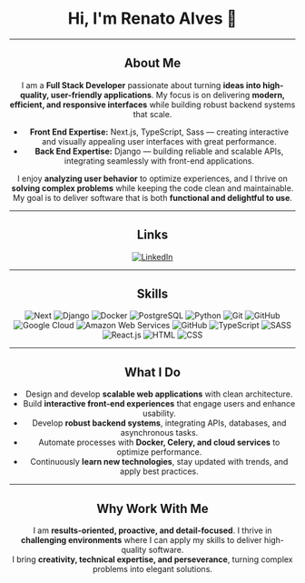 <div align=center>
  
  # Hi, I'm Renato Alves 👋
  
  ---
  
  ## About Me
  I am a **Full Stack Developer** passionate about turning **ideas into high-quality, user-friendly applications**. My focus is on delivering **modern, efficient, and responsive interfaces** while building robust backend systems that scale.  
  
  - **Front End Expertise:** Next.js, TypeScript, Sass — creating interactive and visually appealing user interfaces with great performance.  
  - **Back End Expertise:** Django — building reliable and scalable APIs, integrating seamlessly with front-end applications.  
  
  I enjoy **analyzing user behavior** to optimize experiences, and I thrive on **solving complex problems** while keeping the code clean and maintainable. My goal is to deliver software that is both **functional and delightful to use**.
  
  ---
  
  ## Links
  [![LinkedIn](https://img.shields.io/badge/LinkedIn-0A66C2?style=for-the-badge&logo=linkedin&logoColor=white)](https://linkedin.com/in/renatosalves)  
  
  ---
  
  ## Skills
  ![Next](https://skillicons.dev/icons?i=next "Next")
  ![Django](https://skillicons.dev/icons?i=django "Django")
  ![Docker](https://skillicons.dev/icons?i=postgres "PotsgreSQL")
  ![PostgreSQL](https://skillicons.dev/icons?i=next "Next")
  ![Python](https://skillicons.dev/icons?i=python "Python")
  ![Git](https://skillicons.dev/icons?i=git "Git")
  ![GitHub](https://skillicons.dev/icons?i=github "GitHub")
  ![Google Cloud](https://skillicons.dev/icons?i=googlecloud "Google Cloud")
  ![Amazon Web Services](https://skillicons.dev/icons?i=aws "Amazon Web Services")
  ![GitHub](https://skillicons.dev/icons?i=github "GitHub")
  ![TypeScript](https://skillicons.dev/icons?i=ts "TypeScript")
  ![SASS](https://skillicons.dev/icons?i=sass "SASS")
  ![React.js](https://skillicons.dev/icons?i=react "React.js")
  ![HTML](https://skillicons.dev/icons?i=html "HTML")
  ![CSS](https://skillicons.dev/icons?i=css "CSS")
  
---

## What I Do
- Design and develop **scalable web applications** with clean architecture.  
- Build **interactive front-end experiences** that engage users and enhance usability.  
- Develop **robust backend systems**, integrating APIs, databases, and asynchronous tasks.  
- Automate processes with **Docker, Celery, and cloud services** to optimize performance.  
- Continuously **learn new technologies**, stay updated with trends, and apply best practices.

---

## Why Work With Me
I am **results-oriented, proactive, and detail-focused**. I thrive in **challenging environments** where I can apply my skills to deliver high-quality software.  
I bring **creativity, technical expertise, and perseverance**, turning complex problems into elegant solutions.

  
</div>
